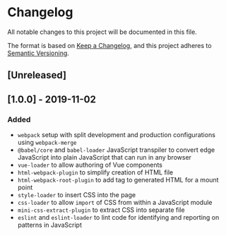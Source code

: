 # Changelog

All notable changes to this project will be documented in this file.

The format is based on [Keep a Changelog](https://keepachangelog.com/en/1.0.0/),
and this project adheres to [Semantic Versioning](https://semver.org/spec/v2.0.0.html).

## [Unreleased]

## [1.0.0] - 2019-11-02

### Added

- `webpack` setup with split development and production configurations using `webpack-merge`
- `@babel/core` and `babel-loader` JavaScript transpiler to convert edge JavaScript into plain JavaScript that can run in any browser
- `vue-loader` to allow authoring of Vue components
- `html-webpack-plugin` to simplify creation of HTML file
- `html-webpack-root-plugin` to add tag to generated HTML for a mount point
- `style-loader` to insert CSS into the page
- `css-loader` to allow `import` of CSS from within a JavaScript module
- `mini-css-extract-plugin` to extract CSS into separate file
- `eslint` and `eslint-loader` to lint code for identifying and reporting on patterns in JavaScript
